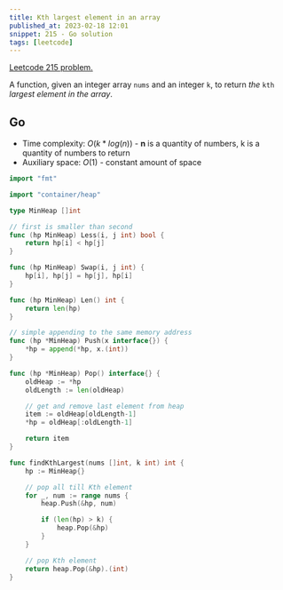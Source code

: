 ```yaml
---
title: Kth largest element in an array
published_at: 2023-02-18 12:01
snippet: 215 - Go solution
tags: [leetcode]
---
```


[Leetcode 215 problem.](https://leetcode.com/problems/kth-largest-element-in-an-array/)

A function, given an integer array `nums` and an integer `k`, to return _the_ `kth` _largest element in the array_.

## Go

- Time complexity: $O(k*log(n))$ - **n** is a quantity of numbers, k is a quantity of numbers to return
- Auxiliary space: $O(1)$ - constant amount of space

```go
import "fmt"

import "container/heap"

type MinHeap []int

// first is smaller than second
func (hp MinHeap) Less(i, j int) bool {
    return hp[i] < hp[j]
}

func (hp MinHeap) Swap(i, j int) {
    hp[i], hp[j] = hp[j], hp[i]
}

func (hp MinHeap) Len() int {
    return len(hp)
}

// simple appending to the same memory address
func (hp *MinHeap) Push(x interface{}) {
    *hp = append(*hp, x.(int))
}

func (hp *MinHeap) Pop() interface{} {
    oldHeap := *hp
    oldLength := len(oldHeap)

    // get and remove last element from heap
    item := oldHeap[oldLength-1]
    *hp = oldHeap[:oldLength-1]

    return item
}

func findKthLargest(nums []int, k int) int {
    hp := MinHeap{}

    // pop all till Kth element
    for _, num := range nums {
        heap.Push(&hp, num)

        if (len(hp) > k) {
            heap.Pop(&hp)
        }
    }

    // pop Kth element
    return heap.Pop(&hp).(int)
}
```